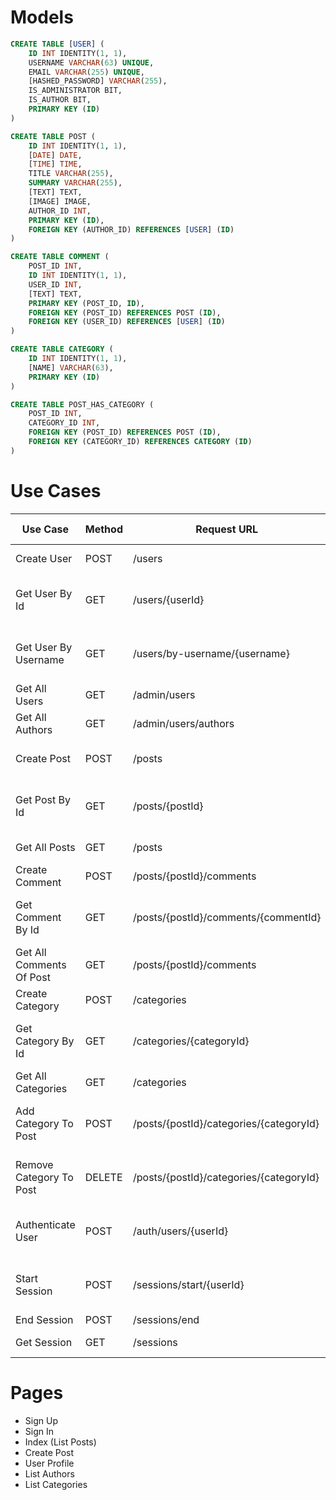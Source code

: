 #

# Models

```sql
CREATE TABLE [USER] (
    ID INT IDENTITY(1, 1),
    USERNAME VARCHAR(63) UNIQUE,
    EMAIL VARCHAR(255) UNIQUE,
    [HASHED_PASSWORD] VARCHAR(255),
    IS_ADMINISTRATOR BIT,
    IS_AUTHOR BIT,
    PRIMARY KEY (ID)
)

CREATE TABLE POST (
    ID INT IDENTITY(1, 1),
    [DATE] DATE,
    [TIME] TIME,
    TITLE VARCHAR(255),
    SUMMARY VARCHAR(255),
    [TEXT] TEXT,
    [IMAGE] IMAGE,
    AUTHOR_ID INT,
    PRIMARY KEY (ID),
    FOREIGN KEY (AUTHOR_ID) REFERENCES [USER] (ID)
)

CREATE TABLE COMMENT (
    POST_ID INT,
    ID INT IDENTITY(1, 1),
    USER_ID INT,
    [TEXT] TEXT,
    PRIMARY KEY (POST_ID, ID),
    FOREIGN KEY (POST_ID) REFERENCES POST (ID),
    FOREIGN KEY (USER_ID) REFERENCES [USER] (ID)
)

CREATE TABLE CATEGORY (
    ID INT IDENTITY(1, 1),
    [NAME] VARCHAR(63),
    PRIMARY KEY (ID)
)

CREATE TABLE POST_HAS_CATEGORY (
    POST_ID INT,
    CATEGORY_ID INT,
    FOREIGN KEY (POST_ID) REFERENCES POST (ID),
    FOREIGN KEY (CATEGORY_ID) REFERENCES CATEGORY (ID)
)
```

# Use Cases

| Use Case                 | Method | Request URL                             | Request Body                           | Response Body                    |
| ------------------------ | ------ | --------------------------------------- | -------------------------------------- | -------------------------------- |
| Create User              | POST   | /users                                  | username, email, hashed_password       | result: boolean                  |
| Get User By Id           | GET    | /users/{userId}                         |                                        | result: User?, error: string     |
| Get User By Username     | GET    | /users/by-username/{username}           |                                        | result: User?, error: string     |
| Get All Users            | GET    | /admin/users                            |                                        | users: Array<User>               |
| Get All Authors          | GET    | /admin/users/authors                    |                                        | users: Array<User>               |
| Create Post              | POST   | /posts                                  | title, summary, text, image, author_id | result: boolean                  |
| Get Post By Id           | GET    | /posts/{postId}                         |                                        | result: Post?, error: string     |
| Get All Posts            | GET    | /posts                                  |                                        | posts: Array<Post>               |
| Create Comment           | POST   | /posts/{postId}/comments                | user_id, text                          | result: boolean                  |
| Get Comment By Id        | GET    | /posts/{postId}/comments/{commentId}    |                                        | result: Comment?, error: string  |
| Get All Comments Of Post | GET    | /posts/{postId}/comments                |                                        | comments: Array<Comment>         |
| Create Category          | POST   | /categories                             | name                                   | result: boolean                  |
| Get Category By Id       | GET    | /categories/{categoryId}                |                                        | result: Category?, error: string |
| Get All Categories       | GET    | /categories                             |                                        | categories: Array<Category>      |
| Add Category To Post     | POST   | /posts/{postId}/categories/{categoryId} |                                        | result: boolean, error: string   |
| Remove Category To Post  | DELETE | /posts/{postId}/categories/{categoryId} |                                        | result: boolean, error: string   |
| Authenticate User        | POST   | /auth/users/{userId}                    | hashed_password                        | result: boolean, error: string   |
| Start Session            | POST   | /sessions/start/{userId}                | hashed_password                        | result: boolean, error: string   |
| End Session              | POST   | /sessions/end                           |                                        |                                  |
| Get Session              | GET    | /sessions                               |                                        | user_id: number                  |

# Pages

* Sign Up
* Sign In
* Index (List Posts)
* Create Post
* User Profile
* List Authors
* List Categories
